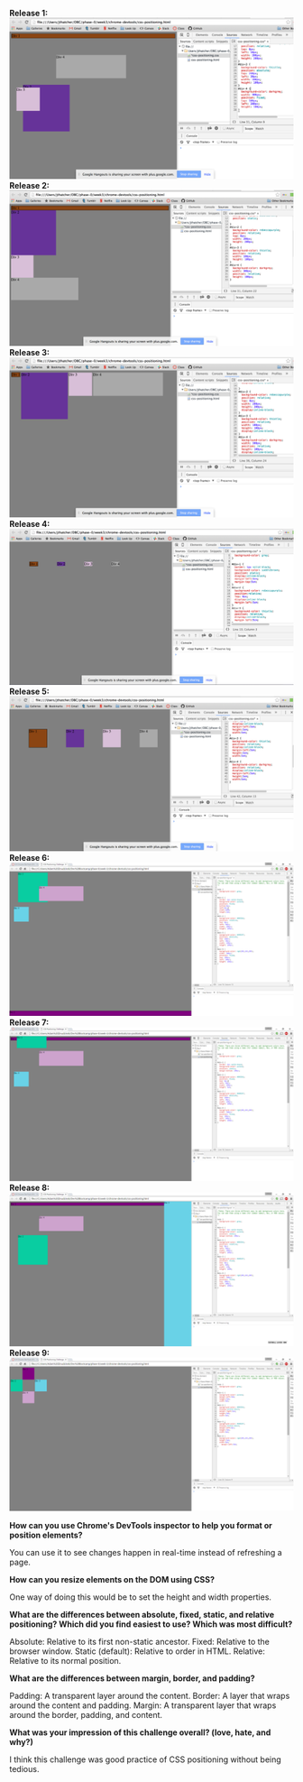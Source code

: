 **Release 1:**
![Release 1](imgs/Release-1.png)
**Release 2:**
![Release 2](imgs/Release-2.png)
**Release 3:**
![Release 3](imgs/Release-3.png)
**Release 4:**
![Release 4](imgs/Release-4.png)
**Release 5:**
![Release 5](imgs/Release-5.png)
**Release 6:**
![Release 6](imgs/Release-6.png)
**Release 7:**
![Release 7](imgs/Release-7.png)
**Release 8:**
![Release 8](imgs/Release-8.png)
**Release 9:**
![Release 9](imgs/Release-9.png)

**How can you use Chrome's DevTools inspector to help you format or position elements?**

You can use it to see changes happen in real-time instead of refreshing a page.

**How can you resize elements on the DOM using CSS?**

One way of doing this would be to set the height and width properties.

**What are the differences between absolute, fixed, static, and relative positioning? Which did you find easiest to use? Which was most difficult?**

Absolute: Relative to its first non-static ancestor.
Fixed: Relative to the browser window.
Static (default): Relative to order in HTML.
Relative: Relative to its normal position.

**What are the differences between margin, border, and padding?**

Padding: A transparent layer around the content.
Border: A layer that wraps around the content and padding.
Margin: A transparent layer that wraps around the border, padding, and content.

**What was your impression of this challenge overall? (love, hate, and why?)**

I think this challenge was good practice of CSS positioning without being tedious.